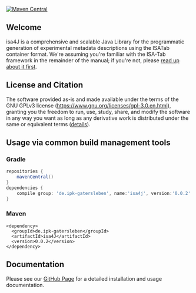 [![Maven Central](https://img.shields.io/maven-central/v/de.ipk-gatersleben/isa4J.svg?label=Maven%20Central)](https://search.maven.org/search?q=g:%22de.ipk-gatersleben%22%20AND%20a:%22isa4J%22)

## Welcome
isa4J is a comprehensive and scalable Java Library for the programmatic generation of experimental metadata descriptions using the ISATab container format.
We're assuming you're familiar with the ISA-Tab framework in the remainder of the manual; if you're not, please [read up about it first](https://isa-specs.readthedocs.io/en/latest/).

## License and Citation
The software provided as-is and made available under the terms of the GNU GPLv3 license (https://www.gnu.org/licenses/gpl-3.0.en.html), granting you the freedom to run, use, study, share, and modify the software in any way you want as long as any derivative work is distributed under the same or equivalent terms ([details](https://en.wikipedia.org/wiki/GNU_General_Public_License#Terms_and_conditions)).
<!-- If you're referring to isa4J in a scientific publication, we'd be grateful if you could cite our paper: -->

<!-- > Citation forthcoming -->

## Usage via common build management tools

### Gradle

```groovy
repositories {
	mavenCentral()
}    
dependencies {
	compile group: 'de.ipk-gatersleben', name:'isa4j', version:'0.0.2'
}

```

### Maven
```
<dependency>
  <groupId>de.ipk-gatersleben</groupId>
  <artifactId>isa4J</artifactId>
  <version>0.0.2</version>
</dependency>
```

## Documentation
Please see our [GitHub Page](https://ipk-bit.github.io/isa4J) for a detailed installation and usage documentation.